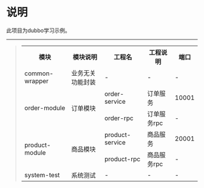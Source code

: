 # 说明
此项目为dubbo学习示例。

-----
> <table>
> 	<tr>
> 		<th>模块</th>
> 		<th>模块说明</th>
> 		<th>工程名</th>
> 		<th>工程说明</th>
> 		<th>端口</th>
> 	</tr>
> 	<tr>
> 		<td>common-wrapper</td>
> 		<td>业务无关功能封装</td>
> 		<td>-</td>
> 		<td>-</td>
> 		<td>-</td>
> 	</tr>
> 	<tr>
> 		<td rowspan=2>order-module</td>
> 		<td rowspan=2>订单模块</td>
> 		<td>order-service</td>
> 		<td>订单服务</td>
> 		<td>10001</td>
> 	</tr>
> 	<tr>
> 		<td>order-rpc</td>
> 		<td>订单服务rpc</td>
> 		<td>-</td>
> 	</tr>
> 	<tr>
> 		<td rowspan=2>product-module</td>
> 		<td rowspan=2>商品模块</td>
> 		<td>product-service</td>
> 		<td>商品服务</td>
> 		<td>20001</td>
> 	</tr>
> 	<tr>
> 		<td>product-rpc</td>
> 		<td>商品服务rpc</td>
> 		<td>-</td>
> 	</tr>
> 	<tr>
> 		<td>system-test</td>
> 		<td>系统测试</td>
> 		<td>-</td>
> 		<td>-</td>
> 		<td>-</td>
> 	</tr>